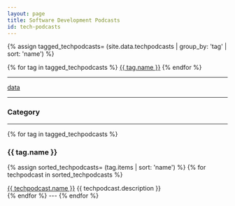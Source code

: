 ```yaml
---
layout: page
title: Software Development Podcasts
id: tech-podcasts
---
```


{% assign tagged_techpodcasts= (site.data.techpodcasts | group_by: 'tag' | sort: 'name') %}

<section>
{% for tag in tagged_techpodcasts %}
<span><a href="#{{ tag.name }}">{{ tag.name }}</a></span>
{% endfor %}
</section>

---

[data](https://github.com/griffio/griffio.github.io/blob/master/_data/techpodcasts.csv)

---

### Category

---

{% for tag in tagged_techpodcasts %}
### {{ tag.name }}
{% assign sorted_techpodcasts= (tag.items | sort: 'name') %}
{% for techpodcast in sorted_techpodcasts %}
<section itemscope class="podcast">
<span itemprop="title" class="podcast-title"><a href="{{ techpodcast.url }}">{{ techpodcast.name }}</a></span>
<span itemprop="description" class="podcast-description">{{ techpodcast.description }}</span>
</section>
{% endfor %}
---
{% endfor %}

